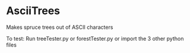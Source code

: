 # AsciiTrees
Makes spruce trees out of ASCII characters

To test:
Run treeTester.py or forestTester.py or import the 3 other python files
